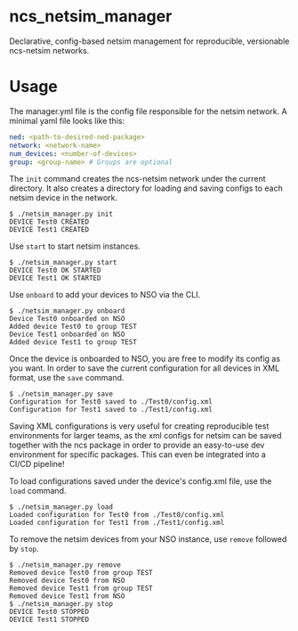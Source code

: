 # ncs\_netsim\_manager
Declarative, config-based netsim management for reproducible, 
versionable ncs-netsim networks.

# Usage
The manager.yml file is the config file responsible for the netsim network.
A minimal yaml file looks like this:

```yaml
ned: <path-to-desired-ned-package>
network: <network-name>
num_devices: <number-of-devices>
group: <group-name> # Groups are optional
```

The `init` command creates the ncs-netsim network under the current directory. It also
creates a directory for loading and saving configs to each netsim device in the network.

```
$ ./netsim_manager.py init
DEVICE Test0 CREATED
DEVICE Test1 CREATED
```

Use `start` to start netsim instances.
```
$ ./netsim_manager.py start
DEVICE Test0 OK STARTED
DEVICE Test1 OK STARTED
```

Use `onboard` to add your devices to NSO via the CLI.
```
$ ./netsim_manager.py onboard
Device Test0 onboarded on NSO
Added device Test0 to group TEST
Device Test1 onboarded on NSO
Added device Test1 to group TEST
```

Once the device is onboarded to NSO, you are free to modify its config as you want. In
order to save the current configuration for all devices in XML format, use the
`save` command.

```
$ ./netsim_manager.py save
Configuration for Test0 saved to ./Test0/config.xml
Configuration for Test1 saved to ./Test1/config.xml
```

Saving XML configurations is very useful for creating reproducible test environments 
for larger teams, as the xml configs for netsim can be saved together with the ncs package
in order to provide an easy-to-use dev environment for specific packages. This can
even be integrated into a CI/CD pipeline!

To load configurations saved under the device's config.xml file, use the `load` command.

```
$ ./netsim_manager.py load
Loaded configuration for Test0 from ./Test0/config.xml
Loaded configuration for Test1 from ./Test1/config.xml
```

To remove the netsim devices from your NSO instance, use `remove` followed by `stop`.

``` 
$ ./netsim_manager.py remove
Removed device Test0 from group TEST
Removed device Test0 from NSO
Removed device Test1 from group TEST
Removed device Test1 from NSO
$ ./netsim_manager.py stop
DEVICE Test0 STOPPED
DEVICE Test1 STOPPED
```
